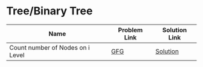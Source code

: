 # Tree/Binary Tree


| Name       | Problem Link                       | Solution Link                      |
|--------------------|------------------------------------|-----------------------------------|
| Count number of Nodes on i Level          | [GFG](https://www.geeksforgeeks.org/problems/introduction-to-trees/1)                | [Solution](https://github.com/moinhameed27/Ultimate-DSA/blob/main/Tree/Binary%20Tree/Count%20Number%20of%20Nodes%20on%20i%20Level.cpp)              |




